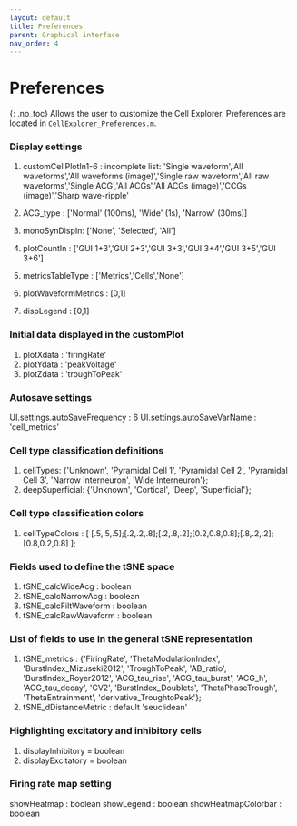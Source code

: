 ```yaml
---
layout: default
title: Preferences
parent: Graphical interface
nav_order: 4
---
```

# Preferences
{: .no_toc}
Allows the user to customize the Cell Explorer. Preferences are located in `CellExplorer_Preferences.m`.

### Display settings
1. customCellPlotIn1-6 : 
incomplete list: 'Single waveform','All waveforms','All waveforms (image)','Single raw waveform','All raw waveforms','Single ACG','All ACGs','All ACGs (image)','CCGs (image)','Sharp wave-ripple'

1. ACG_type : ['Normal' (100ms), 'Wide' (1s), 'Narrow' (30ms)]
1. monoSynDispIn: ['None', 'Selected', 'All']
1. plotCountIn : ['GUI 1+3','GUI 2+3','GUI 3+3','GUI 3+4','GUI 3+5','GUI 3+6']
1. metricsTableType : ['Metrics','Cells','None']
1. plotWaveformMetrics : [0,1]
1. dispLegend : [0,1]

### Initial data displayed in the customPlot
1. plotXdata : 'firingRate' 
1. plotYdata : 'peakVoltage' 
1. plotZdata : 'troughToPeak' 

### Autosave settings
UI.settings.autoSaveFrequency : 6
UI.settings.autoSaveVarName : 'cell_metrics'

### Cell type classification definitions
1. cellTypes: {'Unknown', 'Pyramidal Cell 1', 'Pyramidal Cell 2', 'Pyramidal Cell 3', 'Narrow Interneuron', 'Wide Interneuron'};
1. deepSuperficial: {'Unknown', 'Cortical', 'Deep', 'Superficial'};

### Cell type classification colors
1. cellTypeColors : [ [.5,.5,.5];[.2,.2,.8];[.2,.8,.2];[0.2,0.8,0.8];[.8,.2,.2];[0.8,0.2,0.8] ];

### Fields used to define the tSNE space
1. tSNE_calcWideAcg : boolean
1. tSNE_calcNarrowAcg : boolean
1. tSNE_calcFiltWaveform : boolean
1. tSNE_calcRawWaveform : boolean

### List of fields to use in the general tSNE representation
1. tSNE_metrics : {'FiringRate', 'ThetaModulationIndex', 'BurstIndex_Mizuseki2012', 'TroughToPeak', 'AB_ratio', 'BurstIndex_Royer2012', 'ACG_tau_rise', 'ACG_tau_burst', 'ACG_h', 'ACG_tau_decay', 'CV2', 'BurstIndex_Doublets', 'ThetaPhaseTrough', 'ThetaEntrainment', 'derivative_TroughtoPeak'};
1. tSNE_dDistanceMetric : default 'seuclidean'

### Highlighting excitatory and inhibitory cells
1. displayInhibitory = boolean 
1. displayExcitatory = boolean 

### Firing rate map setting
showHeatmap : boolean
showLegend : boolean
showHeatmapColorbar : boolean 
